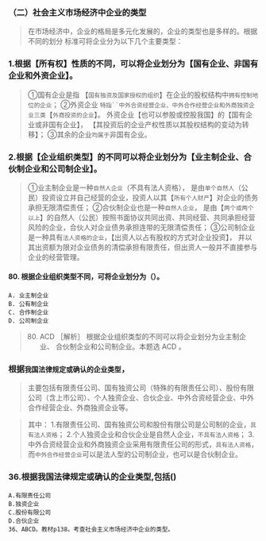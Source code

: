 ### （二）社会主义市场经济中企业的类型
>   在市场经济中，企业的格局是多元化发展的，企业的类型也是多样的。根据不同的划分
标准可将企业分为以下几个主要类型：

### 1.根据【所有权】性质的不同，可以将企业划分为【国有企业、非国有企业和外资企业】。
>   ①国有企业是指
        【`国有独资及国家授权的组织`】在企业的股权结构中`拥有控制地位的企业`；
    ②外资企业
        `特指``中外合资经营企业、中外合作经营企业和外商独资企业三类`【`外商投资的企业`】。
    外资企业【也可以参股或控股我国】的【国有企业或非国有企业】，
    【其投资后的企业产权性质以其股权结构的变动为转移】；
    ③其余的企业`均属于`非国有企业。

### 2.根据【企业组织类型】的不同可以将企业划分为【业主制企业、合伙制企业和公司制企业】。
>   ①业主制企业是一种`自然人企业`（不具有法人资格），
        是由`单个自然人`（公民）投资设立并自己经营的企业，投资人以其【`所有个人财产`】对企业的债务承担无限清偿责任；
    ②合伙制企业也是一种`自然人企业`，
        是由【`两个或两个以上`】的自然人（公民）按照书面协议共同出资、共同经营、共同承担经营风险的企业，合伙人对企业债务承担连带的无限清偿责任；
    ③公司制企业是一种具有`法人资格的企业`，【出资人以占有股权的方式对企业投资】，
        并以其出资额为限对企业债务的清偿承担有限责任，但出资人一般并不直接参与企业的经营管理。

#### 80. 根据企业组织类型不同，可将企业划分为（）。
    A. 业主制企业 
    B. 公有制企业
    C. 合作制企业 
    D. 公司制企业
>   80. ACD ［解析］ 根据企业组织类型的不同可以将企业划分为业主制企业、
    合伙制企业和公司制企业。本题选 ACD 。

### 根据`我国法律规定或确认的企业类型`，
>   主要包括有限责任公司、国有独资公司（特殊的有限责任公司）、股份有限公司（含上市公司）、个人独资企业、合伙企业、中外合资经营企业、中外合作经营企业、外商独资企业等。

>   其中：
    1.有限责任公司、国有独资公司和股份有限公司是公司制的企业，`具有法人资格`；
    2.个人独资企业和合伙企业是自然人企业，`不具有法人资格`；
    3.中外合资经营企业和外商独资企业采用有限责任公司的形式，`具有法人资格`，
    而`中外合作经营企业`可以是法人型的公司制企业，也可以是合伙制企业。


### 36.根据我国法律规定或确认的企业类型,包括()
    A.有限责任公司
    B.独资企业
    C.股份有限公司
    D.合伙企业
    36、ABCD。教材p138。考查社会主义市场经济中企业的类型。
    